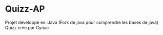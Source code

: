 # Quizz-AP
Projet développé en iJava (Fork de java pour comprendre les bases de java)
Quizz crée par Cyriac